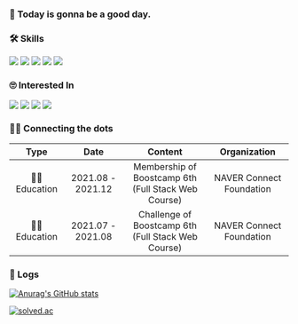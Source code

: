 ### 👋 Today is gonna be a good day.

### 🛠 Skills

<img src="https://img.shields.io/badge/Javascript-black?style=flat-square&logo=Javascript&logoColor=white"/></a>
<img src="https://img.shields.io/badge/React-blue?style=flat-square&logo=React"/></a>
<img src="https://img.shields.io/badge/Storybook-ad1457?style=flat-square&logo=Storybook&logoColor=white"/></a>
<img src="https://img.shields.io/badge/Node.js-2e7d32?style=flat-square&logo=Node.js&logoColor=black"/></a>
<img src="https://img.shields.io/badge/Express-black?style=flat-square&logo=Express"/></a>

### 🙄 Interested In 

<img src="https://img.shields.io/badge/TypeScript-blue?style=flat-square&logo=TypeScript&logoColor=white"/></a>
<img src="https://img.shields.io/badge/Design System-ad1457?style=flat-square"/></a>
<img src="https://img.shields.io/badge/Functional Programming-2e7d32?style=flat-square"/></a>
<img src="https://img.shields.io/badge/Recoil-informational?style=flat-square"/></a>

### 🚴‍♀️ Connecting the dots

|Type|Date|Content|Organization|
|:---:|:---:|:---:|:---:|
|👨‍🎓 Education|2021.08 - 2021.12|Membership of Boostcamp 6th </br> (Full Stack Web Course) |NAVER Connect Foundation|
|👨‍🎓 Education|2021.07 - 2021.08|Challenge of Boostcamp 6th </br> (Full Stack Web Course) |NAVER Connect Foundation|  
  
  
### 📝 Logs
  
[![Anurag's GitHub stats](https://github-readme-stats.vercel.app/api?username=mugglim&count_private=true&theme=dracula)](https://github.com/anuraghazra/github-readme-stats)

[![solved.ac](http://mazassumnida.wtf/api/v2/generate_badge?boj=mugglim)](https://solved.ac/profile/mugglim)

